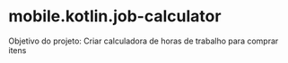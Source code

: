 # mobile.kotlin.job-calculator
Objetivo do projeto: Criar calculadora de horas de trabalho para comprar itens
